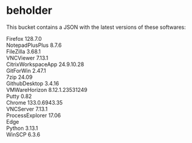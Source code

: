 # beholder
This bucket contains a JSON with the latest versions of these softwares:

Firefox            128.7.0          
NotepadPlusPlus    8.7.6            
FileZilla          3.68.1           
VNCViewer          7.13.1           
CitrixWorkspaceApp 24.9.10.28       
GitForWin          2.47.1           
7zip               24.09            
GithubDesktop      3.4.16           
VMWareHorizon      8.12.1.23531249  
Putty              0.82             
Chrome             133.0.6943.35    
VNCServer          7.13.1           
ProcessExplorer    17.06            
Edge                              
Python             3.13.1           
WinSCP             6.3.6            




